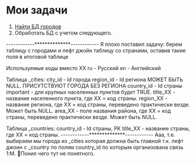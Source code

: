 # Мои задачи
1. [Найти БД городов](in_dataset)
2. Обработать БД с учетом следующего.

------------**************------------
Я плохо поставил задачу: берем таблицу с городами и лефт джойн таблицу со странами, оставив такие поля в итоговой таблице

Используемые коды вместо XX
ru - Русский
en - Английский

Таблица _cities:
city_id - Id города
region_id - Id региона   МОЖЕТ БЫТЬ NULL. ПРИСУТСТВУЮТ ГОРОДА БЕЗ РЕГИОНА
country_id - Id страны
important - для крупных населенных пунктов будет TRUE.
title_XX - название населенного пункта, где XX = код страны.
region_XX - название региона, где XX = код страны, переведено практически везде. Может быть NULL.
area_XX - поле названия района, где XX = код страны, переведено практически везде. Может быть NULL.

Таблица _countries:
country_id - Id страны, PK
title_XX - название страны, где XX = код страны.
------------**************------------
Ааа, т.е. выбираем мы города из _cities которая должна быть главной т.к. лефт джоин с _country по полям  country_id по которым организована связь 1:М. 🤪Понил чего тут не понятного.
